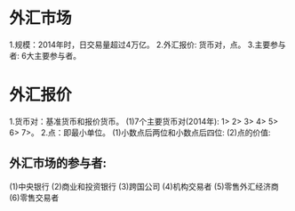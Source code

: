 # 外汇市场
  1.规模：2014年时，日交易量超过4万亿。
  2.外汇报价: 货币对，点。
  3.主要参与者: 6大主要参与者。

# 外汇报价
  1.货币对：基准货币和报价货币。
    (1)7个主要货币对(2014年):
      1>
      2>
      3>
      4>
      5>
      6>
      7>。
  2.点：即最小单位。
    (1)小数点后两位和小数点后四位:
    (2)点的价值:  

## 外汇市场的参与者:
  (1)中央银行
  (2)商业和投资银行
  (3)跨国公司
  (4)机构交易者
  (5)零售外汇经济商
  (6)零售交易者
